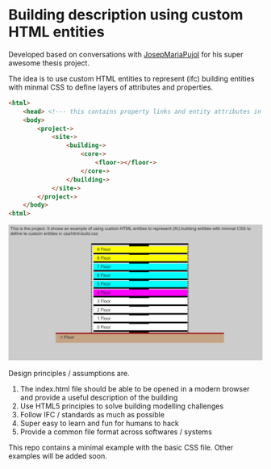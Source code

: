 # Building description using custom HTML entities
Developed based on conversations with [JosepMariaPujol](https://github.com/JosepMariaPujol/HTML-Build)
for his super awesome thesis project.

The idea is to use custom HTML entities to represent (ifc) building entities with minmal CSS to define layers of attributes and properties.

```HTML
<html>
	<head> <!--- this contains property links and entity attributes in css ---> </head>
	<body>
		<project->
			<site->
				<building->
					<core->
						<floor-></floor->
					</core->
				</building->
			</site->
		</project->
	</body>
<html>
```

![html-build-basic](img/preview.png)

Design principles / assumptions are.

1. The index.html file should be able to be opened in a modern browser and provide a useful description of the building
2. Use HTML5 principles to solve building modelling challenges
3. Follow IFC / standards as much as possible
4. Super easy to learn and fun for humans to hack
5. Provide a common file format across softwares / systems

This repo contains a minimal example with the basic CSS file. Other examples will be added soon.

